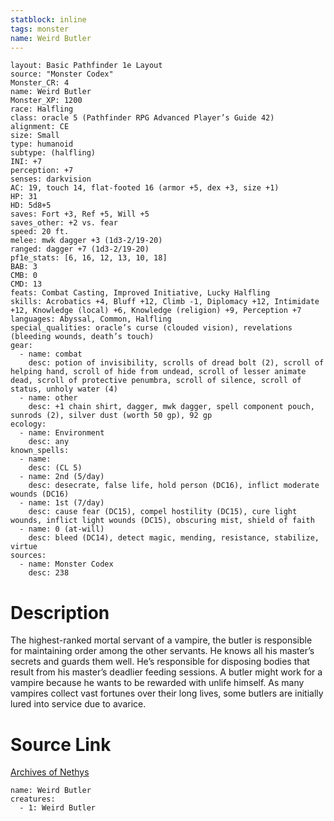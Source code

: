 ```yaml
---
statblock: inline
tags: monster
name: Weird Butler
---
```

```statblock
layout: Basic Pathfinder 1e Layout
source: "Monster Codex"
Monster_CR: 4
name: Weird Butler
Monster_XP: 1200
race: Halfling
class: oracle 5 (Pathfinder RPG Advanced Player’s Guide 42)
alignment: CE
size: Small
type: humanoid
subtype: (halfling)
INI: +7
perception: +7
senses: darkvision
AC: 19, touch 14, flat-footed 16 (armor +5, dex +3, size +1)
HP: 31
HD: 5d8+5
saves: Fort +3, Ref +5, Will +5
saves_other: +2 vs. fear
speed: 20 ft.
melee: mwk dagger +3 (1d3-2/19-20)
ranged: dagger +7 (1d3-2/19-20)
pf1e_stats: [6, 16, 12, 13, 10, 18]
BAB: 3
CMB: 0
CMD: 13
feats: Combat Casting, Improved Initiative, Lucky Halfling
skills: Acrobatics +4, Bluff +12, Climb -1, Diplomacy +12, Intimidate +12, Knowledge (local) +6, Knowledge (religion) +9, Perception +7
languages: Abyssal, Common, Halfling
special_qualities: oracle’s curse (clouded vision), revelations (bleeding wounds, death’s touch)
gear:
  - name: combat
    desc: potion of invisibility, scrolls of dread bolt (2), scroll of helping hand, scroll of hide from undead, scroll of lesser animate dead, scroll of protective penumbra, scroll of silence, scroll of status, unholy water (4)
  - name: other
    desc: +1 chain shirt, dagger, mwk dagger, spell component pouch, sunrods (2), silver dust (worth 50 gp), 92 gp
ecology:
  - name: Environment
    desc: any
known_spells:
  - name:
    desc: (CL 5)
  - name: 2nd (5/day)
    desc: desecrate, false life, hold person (DC16), inflict moderate wounds (DC16)
  - name: 1st (7/day)
    desc: cause fear (DC15), compel hostility (DC15), cure light wounds, inflict light wounds (DC15), obscuring mist, shield of faith
  - name: 0 (at-will)
    desc: bleed (DC14), detect magic, mending, resistance, stabilize, virtue
sources:
  - name: Monster Codex
    desc: 238
```
# Description
The highest-ranked mortal servant of a vampire, the butler is responsible for maintaining order among the other servants. He knows all his master’s secrets and guards them well. He’s responsible for disposing bodies that result from his master’s deadlier feeding sessions. A butler might work for a vampire because he wants to be rewarded with unlife himself. As many vampires collect vast fortunes over their long lives, some butlers are initially lured into service due to avarice.
# Source Link
[Archives of Nethys](https://aonprd.com/MonsterDisplay.aspx?ItemName=Weird%20Butler)
```encounter-table
name: Weird Butler
creatures:
  - 1: Weird Butler
```

